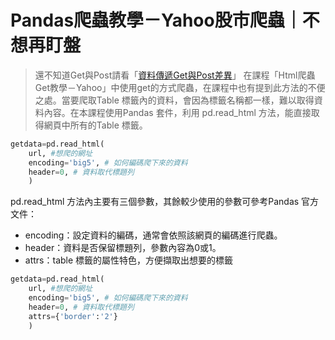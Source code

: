 # Pandas爬蟲教學－Yahoo股市爬蟲｜不想再盯盤
> 還不知道Get與Post請看「[資料傳遞Get與Post差異]()」
在課程「Html爬蟲Get教學－Yahoo」中使用get的方式爬蟲，在課程中也有提到此方法的不便之處。當要爬取Table 標籤內的資料，會因為標籤名稱都一樣，難以取得資料內容。在本課程使用Pandas 套件，利用 pd.read_html 方法，能直接取得網頁中所有的Table 標籤。
```python
getdata=pd.read_html(
    url, #想爬的網址
    encoding='big5', # 如何編碼爬下來的資料
    header=0, # 資料取代標題列
    )
```
pd.read_html 方法內主要有三個參數，其餘較少使用的參數可參考Pandas 官方文件：
* encoding：設定資料的編碼，通常會依照該網頁的編碼進行爬蟲。
* header：資料是否保留標題列，參數內容為0或1。
* attrs：table 標籤的屬性特色，方便擷取出想要的標籤

```python
getdata=pd.read_html(
    url, #想爬的網址
    encoding='big5', # 如何編碼爬下來的資料
    header=0, # 資料取代標題列
    attrs={'border':'2'}
    )
```
